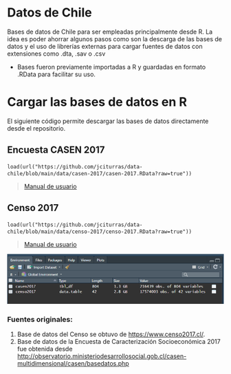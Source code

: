 # Datos de Chile

Bases de datos de Chile para ser empleadas principalmente desde R. La idea es poder ahorrar algunos pasos como son la descarga de las bases de datos y el uso de librerías externas para cargar fuentes de datos con extensiones como .dta, .sav o .csv

-   Bases fueron previamente importadas a R y guardadas en formato .RData para facilitar su uso.

# Cargar las bases de datos en R

El siguiente código permite descargar las bases de datos directamente desde el repositorio.

## Encuesta CASEN 2017

    load(url("https://github.com/jciturras/data-chile/blob/main/data/casen-2017/casen-2017.RData?raw=true"))

> [Manual de usuario](http://observatorio.ministeriodesarrollosocial.gob.cl/casen-multidimensional/casen/docs/Manual_del_Investigador_Casen_2017.pdf)

## Censo 2017

    load(url("https://github.com/jciturras/data-chile/blob/main/data/censo-2017/censo-2017.RData?raw=true"))

> [Manual de usuario](https://redatam-ine.ine.cl/manuales/Manual-Usuario.pdf)

![Datos en RStudio](input/images/data-chile.PNG)

### Fuentes originales:

1.  Base de datos del Censo se obtuvo de <https://www.censo2017.cl/>.
2.  Base de datos de la Encuesta de Caracterización Socioeconómica 2017 fue obtenida desde <http://observatorio.ministeriodesarrollosocial.gob.cl/casen-multidimensional/casen/basedatos.php>
